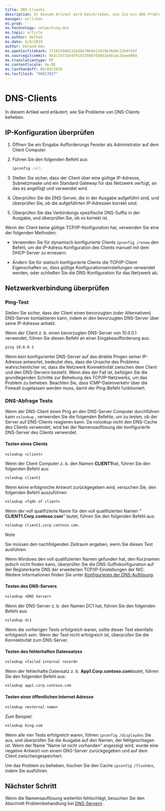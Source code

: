 ```yaml
---
title: DNS-Clients
description: In diesem Artikel wird beschrieben, wie Sie ein DNS-Problem auf Clientseite beheben.
manager: willchen
ms.prod: ''
ms.technology: networking-dns
ms.topic: article
ms.author: delhan
ms.date: 8/8/2019
author: Deland-Han
ms.openlocfilehash: 1f18159d6232bd9e7864b13419b3648c12b9f44f
ms.sourcegitcommit: 0e3c2473a54f915d35687d30d1b4b1ac2bae4068
ms.translationtype: MT
ms.contentlocale: de-DE
ms.lasthandoff: 08/09/2019
ms.locfileid: "68917817"
---
```

# <a name="troubleshooting-dns-clients"></a>DNS-Clients

In diesem Artikel wird erläutert, wie Sie Probleme von DNS-Clients beheben.

## <a name="check-ip-configuration"></a>IP-Konfiguration überprüfen

1. Öffnen Sie ein Eingabe Aufforderungs Fenster als Administrator auf dem Client Computer.

2. Führen Sie den folgenden Befehl aus:

   ```cmd
   ipconfig /all
   ```

3. Stellen Sie sicher, dass der Client über eine gültige IP-Adresse, Subnetzmaske und ein Standard Gateway für das Netzwerk verfügt, an das es angefügt und verwendet wird.

4. Überprüfen Sie die DNS-Server, die in der Ausgabe aufgeführt sind, und überprüfen Sie, ob die aufgeführten IP-Adressen korrekt sind.

5. Überprüfen Sie das Verbindungs spezifische DNS-Suffix in der Ausgabe, und überprüfen Sie, ob es korrekt ist.

Wenn der Client keine gültige TCP/IP-Konfiguration hat, verwenden Sie eine der folgenden Methoden:

* Verwenden Sie für dynamisch konfigurierte Clients `ipconfig /renew` den Befehl, um die IP-Adress Konfiguration des Clients manuell mit dem DHCP-Server zu erneuern.

* Ändern Sie für statisch konfigurierte Clients die TCP/IP-Client Eigenschaften so, dass gültige Konfigurationseinstellungen verwendet werden, oder schließen Sie die DNS-Konfiguration für das Netzwerk ab.

## <a name="check-network-connection"></a>Netzwerkverbindung überprüfen

### <a name="ping-test"></a>Ping-Test

Stellen Sie sicher, dass der Client einen bevorzugten (oder Alternativen) DNS-Server kontaktieren kann, indem er den bevorzugten DNS-Server über seine IP-Adresse anhebt.

Wenn der Client z. b. einen bevorzugten DNS-Server von 10.0.0.1 verwendet, führen Sie diesen Befehl an einer Eingabeaufforderung aus:

```cmd
ping 10.0.0.1
```

Wenn kein konfigurierter DNS-Server auf das direkte Pingen seiner IP-Adresse antwortet, bedeutet dies, dass die Ursache des Problems wahrscheinlicher ist, dass die Netzwerk Konnektivität zwischen dem Client und den DNS-Servern besteht. Wenn dies der Fall ist, befolgen Sie die grundlegenden Schritte zur Behebung des TCP/IP-Netzwerks, um das Problem zu beheben. Beachten Sie, dass ICMP-Datenverkehr über die Firewall zugelassen werden muss, damit der Ping-Befehl funktioniert.

### <a name="dns-query-tests"></a>DNS-Abfrage Tests

Wenn der DNS-Client einen Ping an den DNS-Server Computer durchführen kann `nslookup` , verwenden Sie die folgenden Befehle, um zu testen, ob der Server auf DNS-Clients reagieren kann. Da nslookup nicht den DNS-Cache des Clients verwendet, wird bei der Namensauflösung der konfigurierte DNS-Server des Clients verwendet.

#### <a name="test-a-client"></a>Testen eines Clients

```cmd
nslookup <client>
```
  
Wenn der Client Computer z. b. den Namen **CLIENT1**hat, führen Sie den folgenden Befehl aus:
  
```cmd
nslookup client1
```
  
Wenn keine erfolgreiche Antwort zurückgegeben wird, versuchen Sie, den folgenden Befehl auszuführen:
  
```cmd
nslookup <fqdn of client>
```
  
Wenn der voll qualifizierte Name für den voll qualifizierten Namen " **CLIENT1.Corp.contoso.com**" lautet, führen Sie den folgenden Befehl aus:

```cmd
nslookup client1.corp.contoso.com.
```

> [!NOTE]
> Sie müssen den nachfolgenden Zeitraum angeben, wenn Sie diesen Test ausführen.

Wenn Windows den voll qualifizierten Namen gefunden hat, den Kurznamen jedoch nicht finden kann, überprüfen Sie die DNS-Suffixkonfiguration auf der Registerkarte DNS der erweiterten TCP/IP-Einstellungen der NIC. Weitere Informationen finden Sie unter [Konfigurieren der DNS-Auflösung](https://docs.microsoft.com/previous-versions/tn-archive/dd163570(v=technet.10)#configuring-dns-resolution).

#### <a name="test-the-dns-server"></a>Testen des DNS-Servers

```cmd
nslookup <DNS Server>
```

Wenn der DNS-Server z. b. den Namen DC1 hat, führen Sie den folgenden Befehl aus:

```cmd
nslookup dc1
```
Wenn die vorherigen Tests erfolgreich waren, sollte dieser Test ebenfalls erfolgreich sein. Wenn der Test nicht erfolgreich ist, überprüfen Sie die Konnektivität zum DNS-Server.

#### <a name="test-the-failing-record"></a>Testen des fehlerhaften Datensatzes

```cmd
nslookup <failed internal record>
```

Wenn der fehlerhafte Datensatz z. b. **App1.Corp.contoso.com**lautet, führen Sie den folgenden Befehl aus:

```cmd
nslookup app1.corp.contoso.com
```

#### <a name="test-a-public-internet-address"></a>Testen einer öffentlichen Internet Adresse

```cmd
nslookup <external name>
```

Zum Beispiel: 
```cmd
nslookup bing.com
```

Wenn alle vier Tests erfolgreich waren, führen `ipconfig /displaydns` Sie aus, und überprüfen Sie die Ausgabe auf den Namen, der fehlgeschlagen ist. Wenn der Name "Name ist nicht vorhanden" angezeigt wird, wurde eine negative Antwort von einem DNS-Server zurückgegeben und auf dem Client zwischengespeichert. 

Um das Problem zu beheben, löschen Sie den Cache `ipconfig /flushdns`, indem Sie ausführen.

## <a name="next-step"></a>Nächster Schritt

Wenn die Namensauflösung weiterhin fehlschlägt, besuchen Sie den Abschnitt Problembehandlung bei [DNS-Servern](troubleshoot-dns-server.md) .
